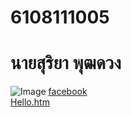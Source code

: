 # 6108111005 <br>
# นายสุริยา พุฒดวง
 ![Image](https://nickzaahhaahha.github.io/Myprofile/49895855_1211991102281350_5448680612187602944_n.jpg)
 [facebook](https://www.facebook.com/Nick.Godzilla)<br>
 [Hello.htm](https://nickzaahhaahha.github.io/Myprofile/hello.htm?fbclid=IwAR2aWjfRl0df4XIypGu3Z1p5rp-4xrLU1fNSaQB45xEQG3baE-8h8F-3l0A)
